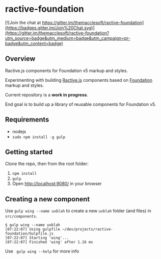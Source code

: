 # ractive-foundation

[![Join the chat at https://gitter.im/themacclesoft/ractive-foundation](https://badges.gitter.im/Join%20Chat.svg)](https://gitter.im/themacclesoft/ractive-foundation?utm_source=badge&utm_medium=badge&utm_campaign=pr-badge&utm_content=badge)

## Overview

Ractive.js components for Foundation v5 markup and styles.

Experimenting with building [Ractive.js](http://www.ractivejs.org/) components based on [Foundation](http://foundation.zurb.com/docs/)  markup and styles.

Current repository is a __work in progress__.

End goal is to build up a library of reusable components for Foundation v5.

## Requirements

* nodejs
* `sudo npm install -g gulp`

## Getting started

Clone the repo, then from the root folder:

1. `npm install`
1. `gulp`
1. Open [http://localhost:9080/](http://localhost:9080/) in your browser

## Creating a new component

Use `gulp wing --name uxblah` to create a new `uxblah` folder (and files) in `src/components`.

```
$ gulp wing --name uxblah
[07:22:07] Using gulpfile ~/dev/projects/ractive-foundation/Gulpfile.js
[07:22:07] Starting 'wing'...
[07:22:07] Finished 'wing' after 1.16 ms
```

Use ``` gulp wing --help``` for more info
